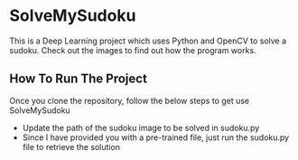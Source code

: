 # SolveMySudoku

This is a Deep Learning project which uses Python and OpenCV to solve a sudoku. 
Check out the images to find out how the program works.

## How To Run The Project 

Once you clone the repository, follow the below steps to get use SolveMySudoku

* Update the path of the sudoku image to be solved in sudoku.py
* Since I have provided you with a pre-trained file, just run the sudoku.py file to retrieve the solution

